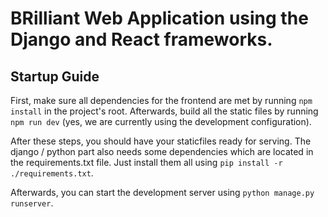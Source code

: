 # BRilliant Web Application using the Django and React frameworks.

## Startup Guide
First, make sure all dependencies for the frontend are met by running `npm install` in the project's root. Afterwards,
build all the static files by running `npm run dev` (yes, we are currently using the development configuration). 

After these steps, you should have your staticfiles ready for serving. The django / python part also needs some
dependencies which are located in the requirements.txt file. Just install them all using `pip install -r ./requirements.txt`.

Afterwards, you can start the development server using `python manage.py runserver`.